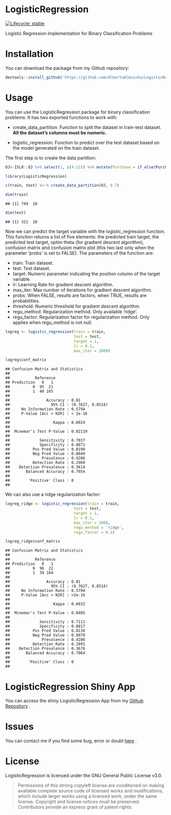 
# LogisticRegression

[![Lifecycle:
stable](https://img.shields.io/badge/lifecycle-stable-brightgreen.svg)](https://www.tidyverse.org/lifecycle/#stable)

Logistic Regression Implementation for Binary Classification Problems

# Installation

You can download the package from my Github repository:

``` r
devtools::install_github('https://github.com/AlbertoAlmuinha/LogisticRegression')
```

# Usage

You can use the LogisticRegression package for binary classification
problems. It has two exported functions to work with:

  - create\_data\_partition: Function to split the dataset in train-test
    dataset. **All the dataset’s columns must be numeric.**

  - logistic\_regression: Function to predict over the test dataset
    based on the model generated on the train dataset.

The first step is to create the data partition:

``` r
OJ<-ISLR::OJ %>% select(1, c(4:12)) %>% mutate(Purchase = if_else(Purchase == 'CH', 1, 0))

library(LogisticRegression)

c(train, test) %<-% create_data_partition(OJ, 0.7)

dim(train)
```

    ## [1] 749  10

``` r
dim(test)
```

    ## [1] 321  10

Now we can predict the target variable with the logistic\_regression
function. This function returns a list of five elements: the predicted
train target, the predicted test target, optim theta (for gradient
descent algorithm), confusion matrix and confusion matrix plot (this two
last only when the parameter ‘probs’ is set to FALSE). The parameters of
the function are:

  - train: Train dataset.
  - test: Test dataset.
  - target: Numeric parameter indicating the position column of the
    target variable.
  - lr: Learning Rate for gradient descent algorithm.
  - max\_iter: Max number of iterations for gradient descent algorithm.
  - probs: When FALSE, results are factors, when TRUE, results are
    probabilities.
  - threshold: Numeric threshold for gradient descent algorithm.
  - regu\_method: Regularization method. Only available ‘ridge’.
  - regu\_factor: Regularization factor for regularization method. Only
    applies when regu\_method is not null.

<!-- end list -->

``` r
logreg <- logistic_regression(train = train,
                              test = test,
                              target = 1,
                              lr = 0.1,
                              max_iter = 1000)

logreg$conf_matrix
```

    ## Confusion Matrix and Statistics
    ## 
    ##           Reference
    ## Prediction   0   1
    ##          0  95  21
    ##          1  40 165
    ##                                           
    ##                Accuracy : 0.81            
    ##                  95% CI : (0.7627, 0.8514)
    ##     No Information Rate : 0.5794          
    ##     P-Value [Acc > NIR] : < 2e-16         
    ##                                           
    ##                   Kappa : 0.6024          
    ##                                           
    ##  Mcnemar's Test P-Value : 0.02119         
    ##                                           
    ##             Sensitivity : 0.7037          
    ##             Specificity : 0.8871          
    ##          Pos Pred Value : 0.8190          
    ##          Neg Pred Value : 0.8049          
    ##              Prevalence : 0.4206          
    ##          Detection Rate : 0.2960          
    ##    Detection Prevalence : 0.3614          
    ##       Balanced Accuracy : 0.7954          
    ##                                           
    ##        'Positive' Class : 0               
    ## 

We can also use a ridge regularization factor:

``` r
logreg_ridge <- logistic_regression(train = train,
                              test = test,
                              target = 1,
                              lr = 0.1,
                              max_iter = 1000,
                              regu_method = 'ridge',
                              regu_factor = 0.1)

logreg_ridge$conf_matrix
```

    ## Confusion Matrix and Statistics
    ## 
    ##           Reference
    ## Prediction   0   1
    ##          0  96  22
    ##          1  39 164
    ##                                           
    ##                Accuracy : 0.81            
    ##                  95% CI : (0.7627, 0.8514)
    ##     No Information Rate : 0.5794          
    ##     P-Value [Acc > NIR] : <2e-16          
    ##                                           
    ##                   Kappa : 0.6032          
    ##                                           
    ##  Mcnemar's Test P-Value : 0.0405          
    ##                                           
    ##             Sensitivity : 0.7111          
    ##             Specificity : 0.8817          
    ##          Pos Pred Value : 0.8136          
    ##          Neg Pred Value : 0.8079          
    ##              Prevalence : 0.4206          
    ##          Detection Rate : 0.2991          
    ##    Detection Prevalence : 0.3676          
    ##       Balanced Accuracy : 0.7964          
    ##                                           
    ##        'Positive' Class : 0               
    ## 
    
# LogisticRegression Shiny App

You can access the shiny LogisticRegression App from my [Github Repository](https://github.com/AlbertoAlmuinha/LogisticRegressionApp) .

# Issues

You can contact me if you find some bug, error or doubt
[here](https://github.com/AlbertoAlmuinha/LogisticRegression/issues) .

# License

LogisticRegression is licensed under the GNU General Public License
v3.0.

> Permissions of this strong copyleft license are conditioned on making
> available complete source code of licensed works and modifications,
> which include larger works using a licensed work, under the same
> license. Copyright and license notices must be preserved. Contributors
> provide an express grant of patent rights.
